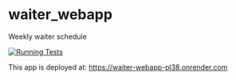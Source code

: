 # waiter_webapp
Weekly waiter schedule

[![Running Tests](https://github.com/KayDrew/waiter_webapp/actions/workflows/node.js.yml/badge.svg)](https://github.com/KayDrew/waiter_webapp/actions/workflows/node.js.yml)

This app is deployed at: https://waiter-webapp-pl38.onrender.com
